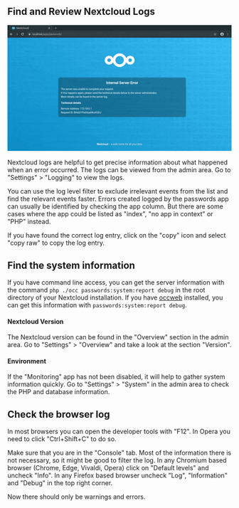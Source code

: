 ## Find and Review Nextcloud Logs
[![How To: Find and Review Nextcloud Logs](../../_files/_previews/view-logs.gif)](../../_files/videos/view-logs.webm)

Nextcloud logs are helpful to get precise information about what happened when an error occurred.
The logs can be viewed from the admin area.
Go to "Settings" > "Logging" to view the logs.

You can use the log level filter to exclude irrelevant events from the list and find the relevant events faster.
Errors created logged by the passwords app can usually be identified by checking the app column.
But there are some cases where the app could be listed as "index", "no app in context" or "PHP" instead.

If you have found the correct log entry, click on the "copy" icon and select "copy raw" to copy the log entry.


## Find the system information
If you have command line access, you can get the server information with the command `php ./occ passwords:system:report debug` in the root directory of your Nextcloud installation.
If you have [occweb](https://apps.nextcloud.com/apps/occweb) installed, you can get this information with `passwords:system:report debug`.

#### Nextcloud Version
The Nextcloud version can be found in the "Overview" section in the admin area.
Go to "Settings" > "Overview" and take a look at the section "Version".

#### Environment
If the "Monitoring" app has not been disabled, it will help to gather system information quickly.
Go to "Settings" > "System" in the admin area to check the PHP and database information.


## Check the browser log
In most browsers you can open the developer tools with "F12".
In Opera you need to click "Ctrl+Shift+C" to do so.

Make sure that you are in the "Console" tab.
Most of the information there is not necessary, so it might be good to filter the log.
In any Chromium based browser (Chrome, Edge, Vivaldi, Opera) click on "Default levels" and uncheck "Info".
In any Firefox based browser uncheck "Log", "Information" and "Debug" in the top right corner.

Now there should only be warnings and errors.